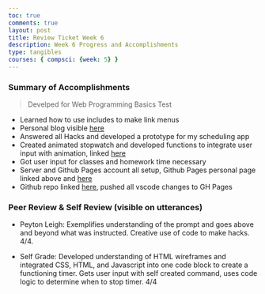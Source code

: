 ```yaml
---
toc: true
comments: true
layout: post
title: Review Ticket Week 6
description: Week 6 Progress and Accomplishments
type: tangibles
courses: { compsci: {week: 5} }
---
```


<link rel = "stylesheet" href="index.css">

### Summary of Accomplishments
> Develped for Web Programming Basics Test
- Learned how to use includes to make link menus
- Personal blog visible [here](https://rayyandarugar.github.io/student)
- Answered all Hacks and developed a prototype for my scheduling app
- Created animated stopwatch and developed functions to integrate user input with animation, linked [here](https://rayyandarugar.github.io/student/basics/html)
- Got user input for classes and homework time necessary
- Server and Github Pages account all setup, Github Pages personal page linked above and [here](https://rayyandarugar.github.io/student/)
- Github repo linked [here](https://github.com/RayyanDarugar/student), pushed all vscode changes to GH Pages


### Peer Review & Self Review (visible on utterances)

- Peyton Leigh: Exemplifies understanding of the prompt and goes above and beyond what was instructed. Creative use of code to make hacks. 4/4.

- Self Grade: Developed understanding of HTML wireframes and integrated CSS, HTML, and Javascript into one code block to create a functioning timer. Gets user input with self created command, uses code logic to determine when to stop timer. 4/4

